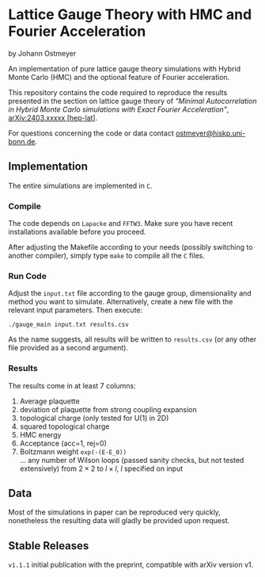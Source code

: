 # Lattice Gauge Theory with HMC and Fourier Acceleration

by Johann Ostmeyer

An implementation of pure lattice gauge theory simulations with Hybrid Monte Carlo (HMC) and the optional feature of Fourier acceleration.

This repository contains the code required to reproduce the results presented in the section on lattice gauge theory of *"Minimal Autocorrelation in Hybrid Monte Carlo simulations with Exact Fourier Acceleration"*, [arXiv:2403.xxxxx [hep-lat]](https://arxiv.org/abs/2403.xxxxx).

For questions concerning the code or data contact [ostmeyer@hiskp.uni-bonn.de](mailto:ostmeyer@hiskp.uni-bonn.de).

## Implementation

The entire simulations are implemented in `C`.

### Compile
The code depends on `Lapacke` and `FFTW3`. Make sure you have recent installations available before you proceed.

After adjusting the Makefile according to your needs (possibly switching to another compiler), simply type `make` to compile all the `C` files.

### Run Code
Adjust the `input.txt` file according to the gauge group, dimensionality and method you want to simulate. Alternatively, create a new file with the relevant input parameters. Then execute:
```
./gauge_main input.txt results.csv
```
As the name suggests, all results will be written to `results.csv` (or any other file provided as a second argument).

### Results
The results come in at least 7 columns:

1. Average plaquette
2. deviation of plaquette from strong coupling expansion
3. topological charge (only tested for U(1) in 2D)
4. squared topological charge
5. HMC energy
6. Acceptance (acc=1, rej=0)
7. Boltzmann weight `exp(-(E-E_0))`\
... any number of Wilson loops (passed sanity checks, but not tested extensively) from $2\times2$ to $l\times l$, $l$ specified on input

## Data

Most of the simulations in paper can be reproduced very quickly, nonetheless the resulting data will gladly be provided upon request.

## Stable Releases

`v1.1.1` initial publication with the preprint, compatible with arXiv version v1.
